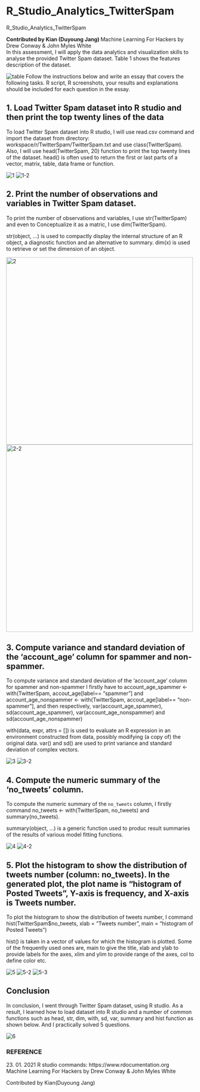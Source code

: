 # R_Studio_Analytics_TwitterSpam
R_Studio_Analytics_TwitterSpam

<strong> Contributed by Kian (Duyoung Jang) </strong>
Machine Learning For Hackers by Drew Conway & John Myles White</br>
In this assessment, I will apply the data analytics and visualization skills to analyse the provided Twitter Spam dataset. 
Table 1 shows the features description of the dataset.


<img src="https://user-images.githubusercontent.com/54985943/105577553-c75e9a00-5dbd-11eb-929b-ad6d3e4ea0b6.png" alt="table" />
Follow the instructions below and write an essay that covers the following tasks. R script, R screenshots, your results and explanations should be included for each question in the essay.

<h2>1.	Load Twitter Spam dataset into R studio and then print the top twenty lines of the data</h2>

To load Twitter Spam dataset into R studio, I will use read.csv command and import the dataset from directory: workspace/r/TwitterSpam/TwitterSpam.txt and use class(TwitterSpam).
Also, I will use head(TwitterSpam, 20) function to print the top twenty lines of the dataset.
head() is often used to return the first or last parts of a vector, matrix, table, data frame or function.

<img src="https://user-images.githubusercontent.com/54985943/105577555-c9285d80-5dbd-11eb-9e85-fce87bea2179.png" alt="1" />
<img src="https://user-images.githubusercontent.com/54985943/105577557-ca598a80-5dbd-11eb-9ad2-671fb812a98b.png" alt="1-2" />

<h2>2.	Print the number of observations and variables in Twitter Spam dataset.</h2>

To print the number of observations and variables, I use str(TwitterSpam) and even to Conceptualize it as a matric, I use dim(TwitterSpam). 

str(object, …) is used to compactly display the internal structure of an R object, a diagnostic function and an alternative to summary.
dim(x) is used to retrieve or set the dimension of an object.

<img width="500" height="auto" src="https://user-images.githubusercontent.com/54985943/105577559-cc234e00-5dbd-11eb-9552-3c189de47ba1.png" alt="2" />

<img width="500" height="auto" src="https://user-images.githubusercontent.com/54985943/105577561-ce85a800-5dbd-11eb-903f-c9f651da9e9b.png" alt="2-2" />


<h2>3.	Compute variance and standard deviation of the ‘account_age’ column for spammer and non-spammer.</h2>

To compute variance and standard deviation of the ‘account_age’ column for spammer and non-spammer I firstly have to account_age_spammer <- with(TwitterSpam, accout_age[label== “spammer”] and  account_age_nonspammer <- with(TwitterSpam, accout_age[label== “non-spammer”],  and then respectively, var(account_age_spammer), sd(account_age_spammer), var(account_age_nonspammer) and sd(account_age_nonspammer)

with(data, expr, attrs = []) is used to evaluate an R expression in an environment constructed from data, possibly modifying (a copy of) the original data.
var() and sd() are used to print variance and standard deviation of complex vectors.

<img src="https://user-images.githubusercontent.com/54985943/105577562-cf1e3e80-5dbd-11eb-9560-9bb483d2b51f.png" alt="3" />
<img src="https://user-images.githubusercontent.com/54985943/105577565-d2b1c580-5dbd-11eb-95f1-17ba63bd4339.png" alt="3-2" />

<h2>4.	Compute the numeric summary of the ‘no_tweets’ column. </h2>

To compute the numeric summary of the `no_tweets` column, I firstly command no_tweets <- with(TwitterSpam, no_tweets) and summary(no_tweets).

summary(object, …) is a generic function used to produc result summaries of the results of various model fitting functions.

<img src="https://user-images.githubusercontent.com/54985943/105577567-d34a5c00-5dbd-11eb-83bd-10916ffb6a0f.png" alt="4" />
<img src="https://user-images.githubusercontent.com/54985943/105577568-d34a5c00-5dbd-11eb-877b-e7a7db564818.png" alt="4-2" />

<h2>5.	Plot the histogram to show the distribution of tweets number (column: no_tweets). In the generated plot, the plot name is “histogram of Posted Tweets”, Y-axis is frequency, and X-axis is Tweets number. </h2>

To plot the histogram to show the distribution of tweets number, I command hist(TwitterSpam$no_tweets, xlab = “Tweets number”, main = “histogram of Posted Tweets”)

hist() is taken in a vector of values for which the histogram is plotted. Some of the frequently used ones are, main to give the title, xlab and ylab to provide labels for the axes, xlim and ylim to provide range of the axes, col to define color etc.

<img src="https://user-images.githubusercontent.com/54985943/105577569-d3e2f280-5dbd-11eb-8c73-41da8184cb54.png" alt="5" />
<img src="https://user-images.githubusercontent.com/54985943/105577570-d47b8900-5dbd-11eb-8335-56ef0dfafa73.png" alt="5-2" />
<img src="https://user-images.githubusercontent.com/54985943/105577573-d6dde300-5dbd-11eb-9128-a5c28034be4a.png" alt="5-3" />

<h2>Conclusion</h2>


In conclusion, I went through Twitter Spam dataset, using R studio.
As a result, I learned how to load dataset into R studio and a number of common functions such as head, str, dim, with, sd, var, summary and hist function as shown below. And I practically solved 5 questions.

<img src="https://user-images.githubusercontent.com/54985943/105577575-d7767980-5dbd-11eb-9de1-18c6780a3d70.png" alt="6" />

<h3>REFERENCE</h3>
23. 01. 2021 R studio commands: https://www.rdocumentation.org </br>
Machine Learning For Hackers by Drew Conway & John Myles White

Contributed by Kian(Duyoung Jang)
